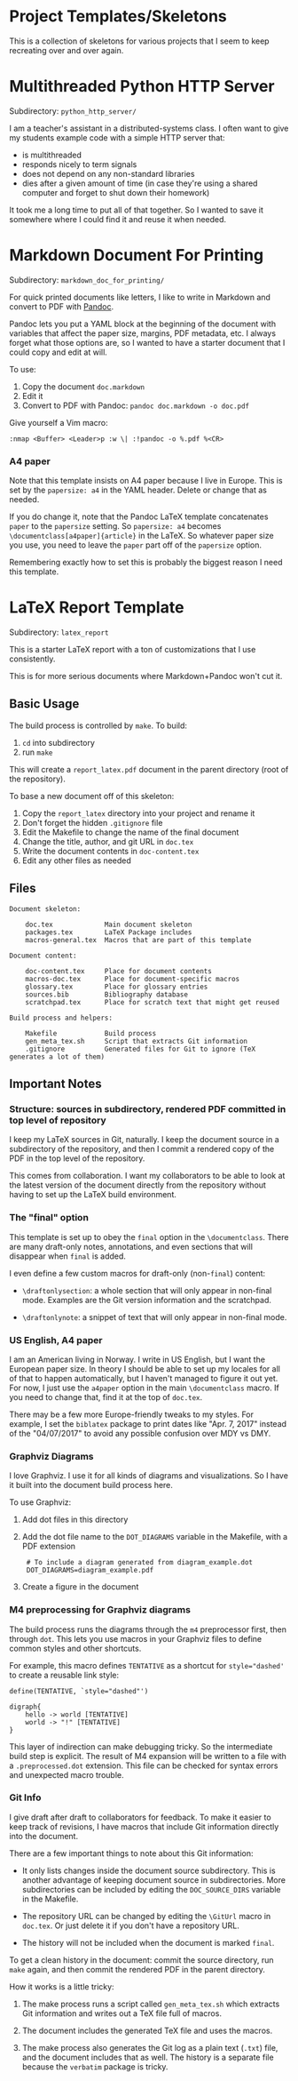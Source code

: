 Project Templates/Skeletons
==================================================

This is a collection of skeletons for various projects that I seem to keep
recreating over and over again.


Multithreaded Python HTTP Server
==================================================

Subdirectory: `python_http_server/`

I am a teacher's assistant in a distributed-systems class.
I often want to give my students example code with a simple HTTP server that:

- is multithreaded
- responds nicely to term signals
- does not depend on any non-standard libraries
- dies after a given amount of time (in case they're using a shared computer and forget to shut down their homework)

It took me a long time to put all of that together.
So I wanted to save it somewhere where I could find it and reuse it when needed.


Markdown Document For Printing
==================================================

Subdirectory: `markdown_doc_for_printing/`

For quick printed documents like letters, I like to write in Markdown
and convert to PDF with [Pandoc](https://pandoc.org/).

Pandoc lets you put a YAML block at the beginning of the document with
variables that affect the paper size, margins, PDF metadata, etc.
I always forget what those options are, so I wanted to have a starter document
that I could copy and edit at will.

To use:

1. Copy the document `doc.markdown`
2. Edit it
3. Convert to PDF with Pandoc: `pandoc doc.markdown -o doc.pdf`

Give yourself a Vim macro:

    :nmap <Buffer> <Leader>p :w \| :!pandoc -o %.pdf %<CR>

### A4 paper

Note that this template insists on A4 paper because I live in Europe.
This is set by the `papersize: a4` in the YAML header.
Delete or change that as needed.

If you do change it, note that the Pandoc LaTeX template concatenates `paper` to the `papersize` setting.
So `papersize: a4` becomes `\documentclass[a4paper]{article}` in the LaTeX.
So whatever paper size you use, you need to leave the `paper` part off of the
`papersize` option.

Remembering exactly how to set this is probably the biggest reason I
need this template.


LaTeX Report Template
==================================================

Subdirectory: `latex_report`

This is a starter LaTeX report with a ton of customizations that I use
consistently.

This is for more serious documents where Markdown+Pandoc won't cut it.

## Basic Usage

The build process is controlled by `make`. To build:

1. `cd` into subdirectory
2. run `make`

This will create a `report_latex.pdf` document in the parent directory
(root of the repository).

To base a new document off of this skeleton:

1. Copy the `report_latex` directory into your project and rename it
2. Don't forget the hidden `.gitignore` file
3. Edit the Makefile to change the name of the final document
4. Change the title, author, and git URL in `doc.tex`
5. Write the document contents in `doc-content.tex`
6. Edit any other files as needed


## Files

```
Document skeleton:

    doc.tex             Main document skeleton
    packages.tex        LaTeX Package includes
    macros-general.tex  Macros that are part of this template

Document content:

    doc-content.tex     Place for document contents
    macros-doc.tex      Place for document-specific macros
    glossary.tex        Place for glossary entries
    sources.bib         Bibliography database
    scratchpad.tex      Place for scratch text that might get reused

Build process and helpers:

    Makefile            Build process
    gen_meta_tex.sh     Script that extracts Git information
    .gitignore          Generated files for Git to ignore (TeX generates a lot of them)
```


## Important Notes

### Structure: sources in subdirectory, rendered PDF committed in top level of repository

I keep my LaTeX sources in Git, naturally.
I keep the document source in a subdirectory of the repository,
and then I commit a rendered copy of the PDF in the top level of the repository.

This comes from collaboration.
I want my collaborators to be able to look at the latest version of the
document directly from the repository without having to set up the LaTeX build
environment.

### The "final" option

This template is set up to obey the `final` option in the `\documentclass`.
There are many draft-only notes, annotations, and even sections that will
disappear when `final` is added.

I even define a few custom macros for draft-only (non-`final`) content:

- `\draftonlysection`: a whole section that will only appear in non-final mode.
    Examples are the Git version information and the scratchpad.

- `\draftonlynote`: a snippet of text that will only appear in non-final mode.

### US English, A4 paper

I am an American living in Norway.
I write in US English, but I want the European paper size.
In theory I should be able to set up my locales for all of that to happen
automatically, but I haven't managed to figure it out yet.
For now, I just use the `a4paper` option in the main `\documentclass` macro.
If you need to change that, find it at the top of `doc.tex`.

There may be a few more Europe-friendly tweaks to my styles.
For example, I set the `biblatex` package to print dates like "Apr. 7, 2017"
instead of the "04/07/2017" to avoid any possible confusion over MDY vs DMY.

### Graphviz Diagrams

I love Graphviz.
I use it for all kinds of diagrams and visualizations.
So I have it built into the document build process here.

To use Graphviz:

1. Add dot files in this directory

2. Add the dot file name to the `DOT_DIAGRAMS` variable in the Makefile,
    with a PDF extension

        # To include a diagram generated from diagram_example.dot
        DOT_DIAGRAMS=diagram_example.pdf

3. Create a figure in the document

### M4 preprocessing for Graphviz diagrams

The build process runs the diagrams through the `m4` preprocessor first,
then through `dot`.
This lets you use macros in your Graphviz files to define common styles
and other shortcuts.

For example, this macro defines `TENTATIVE` as a shortcut for `style="dashed'`
to create a reusable link style:


    define(TENTATIVE, `style="dashed"')

    digraph{
        hello -> world [TENTATIVE]
        world -> "!" [TENTATIVE]
    }

This layer of indirection can make debugging tricky.
So the intermediate build step is explicit.
The result of M4 expansion will be written to a file with a
`.preprocessed.dot` extension.
This file can be checked for syntax errors and unexpected macro trouble.


### Git Info

I give draft after draft to collaborators for feedback.
To make it easier to keep track of revisions, I have macros that include Git
information directly into the document.

There are a few important things to note about this Git information:

- It only lists changes inside the document source subdirectory.
    This is another advantage of keeping document source in subdirectories.
    More subdirectories can be included by editing the `DOC_SOURCE_DIRS` variable in the Makefile.

- The repository URL can be changed by editing the `\GitUrl` macro in `doc.tex`.
    Or just delete it if you don't have a repository URL.

- The history will not be included when the document is marked `final`.

To get a clean history in the document: commit the source directory, run `make`
again, and then commit the rendered PDF in the parent directory.

How it works is a little tricky:

1. The make process runs a script called `gen_meta_tex.sh` which extracts Git
   information and writes out a TeX file full of macros.

2. The document includes the generated TeX file and uses the macros.

3. The make process also generates the Git log as a plain text (`.txt`) file,
   and the document includes that as well. The history is a separate file
   because the `verbatim` package is tricky.
